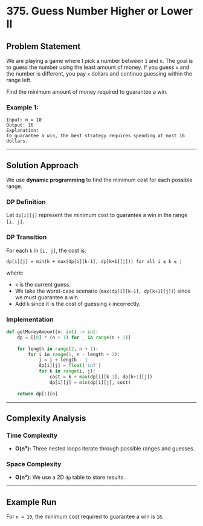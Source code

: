 # 375. Guess Number Higher or Lower II

## Problem Statement

We are playing a game where I pick a number between `1` and `n`. The goal is to guess the number using the least amount of money. If you guess `x` and the number is different, you pay `x` dollars and continue guessing within the range left.

Find the minimum amount of money required to guarantee a win.

### Example 1:

```text
Input: n = 10
Output: 16
Explanation:
To guarantee a win, the best strategy requires spending at most 16 dollars.
```

---

## Solution Approach

We use **dynamic programming** to find the minimum cost for each possible range.

### DP Definition

Let `dp[i][j]` represent the minimum cost to guarantee a win in the range `[i, j]`.

### DP Transition

For each `k` in `[i, j]`, the cost is:

```text
dp[i][j] = min(k + max(dp[i][k-1], dp[k+1][j])) for all i ≤ k ≤ j
```

where:

- `k` is the current guess.
- We take the worst-case scenario (`max(dp[i][k-1], dp[k+1][j])`) since we must guarantee a win.
- Add `k` since it is the cost of guessing `k` incorrectly.

### Implementation

```python
def getMoneyAmount(n: int) -> int:
    dp = [[0] * (n + 1) for _ in range(n + 1)]
    
    for length in range(2, n + 1):
        for i in range(1, n - length + 2):
            j = i + length - 1
            dp[i][j] = float('inf')
            for k in range(i, j):
                cost = k + max(dp[i][k-1], dp[k+1][j])
                dp[i][j] = min(dp[i][j], cost)
    
    return dp[1][n]
```

---

## Complexity Analysis

### Time Complexity

- **O(n³):** Three nested loops iterate through possible ranges and guesses.

### Space Complexity

- **O(n²):** We use a 2D `dp` table to store results.

---

## Example Run

For `n = 10`, the minimum cost required to guarantee a win is `16`.